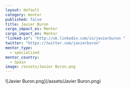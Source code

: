```yaml
---
layout: default
category: mentor
published: false
title: Javier Buron
cargo_impact_es: Mentor
cargo_impact_en: Mentor
"linked-in": "http://uk.linkedin.com/in/javierburon "
twitter: "https://twitter.com/javierburon"
mentor_type: 
  - specialized
mentor_country: 
  - Spain
image: /assets/Javier Buron.png
---
```


![Javier Buron.png](/assets/Javier Buron.png)